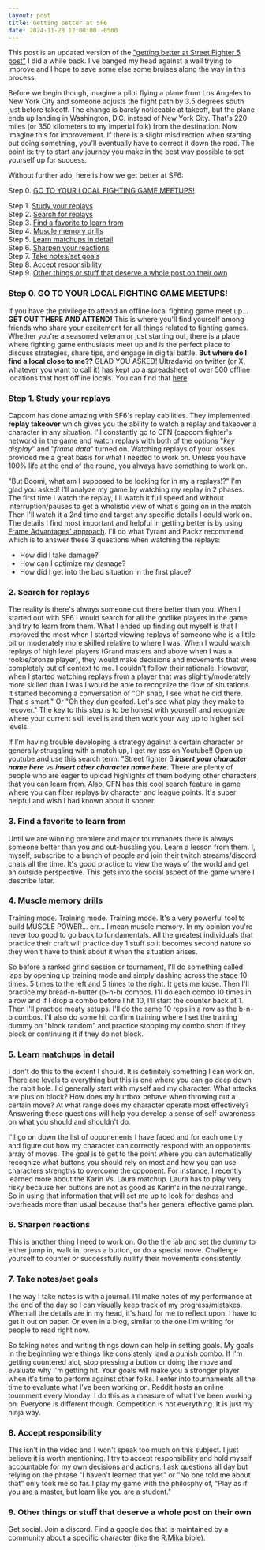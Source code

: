 ```yaml
---
layout: post
title: Getting better at SF6
date: 2024-11-28 12:00:00 -0500
---
```


This post is an updated version of the <a href="https://hrefjeff.github.io/sf/2019/05/15/getting-better/" target="_blank">"getting better at Street Fighter 5 post"</a> I did a while back. I've banged my head against a wall trying to improve and I hope to save some else some bruises along the way in this process. 

Before we begin though, imagine a pilot flying a plane from Los Angeles to New York City and someone adjusts the flight path by 3.5 degrees south just before takeoff. The change is barely noticeable at takeoff, but the plane ends up landing in Washington, D.C. instead of New York City. That's 220 miles (or 350 kilometers to my imperial folk) from the destination. Now imagine this for improvement. If there is a slight misdirection when starting out doing something, you'll eventually have to correct it down the road. The point is: try to start any journey you make in the best way possible to set yourself up for success.

Without further ado, here is how we get better at SF6:

Step 0. [GO TO YOUR LOCAL FIGHTING GAME MEETUPS!](#head0)<br>

Step 1. [Study your replays](#head1)<br>
Step 2. [Search for replays](#head2)<br>
Step 3. [Find a favorite to learn from](#head3)<br>
Step 4. [Muscle memory drills](#head4)<br>
Step 5. [Learn matchups in detail](#head5)<br>
Step 6. [Sharpen your reactions](#head6)<br>
Step 7. [Take notes/set goals](#head7)<br>
Step 8. [Accept responsibility](#head8)<br>
Step 9. [Other things or stuff that deserve a whole post on their own](#head9)<br>

### <a name="head0"></a>Step 0. GO TO YOUR LOCAL FIGHTING GAME MEETUPS!

If you have the privilege to attend an offline local fighting game meet up... **GET OUT THERE AND ATTEND!** This is where you'll find yourself among friends who share your excitement for all things related to fighting games. Whether you're a seasoned veteran or just starting out, there is a place where fighting game enthusiasts meet up and is the perfect place to discuss strategies, share tips, and engage in digital battle. **But where do I find a local close to me??** GLAD YOU ASKED! Ultradavid on twitter (or X, whatever you want to call it) has kept up a spreadsheet of over 500 offline locations that host offline locals. You can find that <a href="https://x.com/ultradavid/status/1745282780937028005" target="_blank">here</a>.

### <a name="head1"></a>Step 1. Study your replays

Capcom has done amazing with SF6's replay cabilities. They implemented **replay takeover** which gives you the ability to watch a replay and takeover a character in any situation. I'll constantly go to CFN (capcom fighter's network) in the game and watch replays with both of the options "_key display_" and "_frame data_" turned on. Watching replays of your losses provided me a great basis for what I needed to work on. Unless you have 100% life at the end of the round, you always have something to work on.
  
"But Boomi, what am I supposed to be looking for in my a replays!?" I'm glad you asked! I'll analyze my game by watching my replay in 2 phases. The first time I watch the replay, I'll watch it full speed and without interruption/pauses to get a wholistic view of what's going on in the match. Then I'll watch it a 2nd time and target any specific details I could work on. The details I find most important and helpful in getting better is by using 
<a href="https://www.youtube.com/watch?v=SJV-K0rLOC0" target="_blank">Frame Advantages' approach</a>. I'll do what Tyrant and Packz recommend which is to answer these 3 questions when watching the replays:
  
  * How did I take damage?
  * How can I optimize my damage?
  * How did I get into the bad situation in the first place?

### <a name="head2"></a>2. Search for replays

The reality is there's always someone out there better than you. When I started out with SF6 I would search for all the godlike players in the game and try to learn from them. What I ended up finding out myself is that I improved the most when I started viewing replays of someone who is a little bit or moderately more skilled relative to where I was. When I would watch replays of high level players (Grand masters and above when I was a rookie/bronze player), they would make decisions and movements that were completely out of context to me. I couldn't follow their rationale. However, when I started watching replays from a player that was slightly/moderately more skilled than I was I would be able to recognize the flow of situtations. It started becoming a conversation of "Oh snap, I see what he did there. That's smart." Or "Oh they dun goofed. Let's see what play they make to recover." The key to this step is to be honest with yourself and recognize where your current skill level is and then work your way up to higher skill levels.
    
If I'm having trouble developing a strategy against a certain character or generally struggling with a match up, I get my ass on Youtube!! Open up youtube and use this search term: "Street fighter 6 _**insert your character name here**_ vs _**insert other character name here**_. There are plenty of people who are eager to upload highlights of them bodying other characters that you can learn from. Also, CFN has this cool search feature in game where you can filter replays by character and league points. It's super helpful and wish I had known about it sooner.
    
### <a name="head3"></a>3. Find a favorite to learn from

Until we are winning premiere and major tournmanets there is always someone better than you and out-hussling you. Learn a lesson from them. I, myself, subscribe to a bunch of people and join their twitch streams/discord chats all the time. It's good practice to view the ways of the world and get an outside perspective. This gets into the social aspect of the game where I describe later.

### <a name="head4"></a>4. Muscle memory drills

Training mode. Training mode. Training mode. It's a very powerful tool to build MUSCLE POWER... err... I mean muscle memory. In my opinion you're never too good to go back to fundamentals. All the greatest individuals that practice their craft will practice day 1 stuff so it becomes second nature so they won't have to think about it when the situation arises. 

So before a ranked grind session or tournament, I'll do something called laps by opening up training mode and simply dashing across the stage 10 times. 5 times to the left and 5 times to the right. It gets me loose. Then I'll practice my bread-n-butter (b-n-b) combos. I'll do each combo 10 times in a row and if I drop a combo before I hit 10, I'll start the counter back at 1. Then I'll practice meaty setups. I'll do the same 10 reps in a row as the b-n-b combos. I'll also do some hit confirm training where I set the training dummy on "block random" and practice stopping my combo short if they block or continuing it if they do not block.

### <a name="head5"></a>5. Learn matchups in detail

I don't do this to the extent I should. It is definitely something I can work on. There are levels to everything but this is one where you can go deep down the rabit hole. I'd generally start with myself and my character. What attacks are plus on block? How does my hurtbox behave when throwing out a certain move? At what range does my character operate most effectively? Answering these questions will help you develop a sense of self-awareness on what you should and shouldn't do.
    
I'll go on down the list of opponenents I have faced and for each one try and figure out how my character can correctly respond with an opponents array of moves. The goal is to get to the point where you can automatically recognize what buttons you should rely on most and how you can use characters strengths to overcome the opponent. For instance, I recently learned more about the Karin Vs. Laura matchup. Laura has to play very risky because her buttons are not as good as Karin's in the neutral range. So in using that information that will set me up to look for dashes and overheads more than usual because that's her general effective game plan.

### <a name="head6"></a>6. Sharpen reactions

This is another thing I need to work on. Go the the lab and set the dummy to either jump in, walk in, press a button, or do a special move. Challenge yourself to counter or successfully nullify their movements consistently.

### <a name="head7"></a>7. Take notes/set goals

The way I take notes is with a journal. I'll make notes of my performance at the end of the day so I can visually keep track of my progress/mistakes. When all the details are in my head, it's hard for me to reflect upon. I have to get it out on paper. Or even in a blog, similar to the one I'm writing for people to read right now.
    
So taking notes and writing things down can help in setting goals. My goals in the beginning were things like consistenly land a punish combo. If I'm getting countered alot, stop pressing a button or doing the move and evaluate why I'm getting hit. Your goals will make you a stronger player when it's time to perform against other folks. I enter into tournaments all the time to evaluate what I've been working on. Reddit hosts an online tournment every Monday. I do this as a measure of what I've been working on. Everyone is different though. Competition is not everything. It is just my ninja way.
    
### <a name="head8"></a>8. Accept responsibility
 
This isn't in the video and I won't speak too much on this subject. I just believe it is worth mentioning. I try to accept responsibility and hold myself accountable for my own decisions and actions. I ask questions all day but relying on the phrase "I haven't learned that yet" or "No one told me about that" only took me so far. I play my game with the philosphy of, "Play as if you are a master, but learn like you are a student."

### <a name="head9"></a>9. Other things or stuff that deserve a whole post on their own
    
Get social. Join a discord. Find a google doc that is maintained by a community about a specific character (like the <a href="https://docs.google.com/document/d/1aBEIXYX51TmdEZ_nh6dydHxJXwED7kZNsfLKENanca0/" target="_blank">R.Mika bible</a>).
